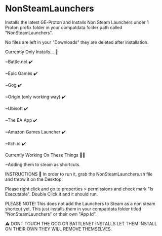 # NonSteamLaunchers
Installs the latest GE-Proton and Installs Non Steam Launchers under 1 Proton prefix folder in your compatdata folder path called "NonSteamLaunchers".

No files are left in your "Downloads" they are deleted after installation. 
 
Currently Only Installs... 👀 

  ~Battle.net ✔️ 
  
  ~Epic Games ✔️ 
  
  ~Gog ✔️ 
  
  ~Origin (only working way) ✔️ 
  
  ~Ubisoft ✔️ 

  ~The EA App ✔️ 
  
  ~Amazon Games Launcher ✔️ 
  
  ~Itch.io ✔️ 



Currently Working On These Things 👷‍♂️

  
 ~Adding them to steam as shortcuts. 



INSTRUCTIONS 📝 
In order to run it, grab the NonSteamLaunchers.sh file and throw it on the Desktop. 

Please right click and go to properties > permissions and check mark "Is Executable". Double Click it and it should run.



PLEASE NOTE!
This does not add the Launchers to Steam as a non steam shortcut yet. This just installs them in your compatdata folder titled "NonSteamLaunchers" or their own "App Id".


⚠️ 
DONT TOUCH THE GOG OR BATTLENET INSTALLS LET THEM INSTALL ON THEIR OWN THEY WILL REMOVE THEMSELVES.
